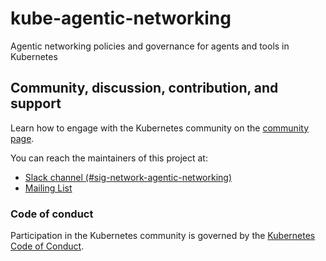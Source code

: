 # kube-agentic-networking

Agentic networking policies and governance for agents and tools in Kubernetes

## Community, discussion, contribution, and support

Learn how to engage with the Kubernetes community on the [community page](http://kubernetes.io/community/).

You can reach the maintainers of this project at:

- [Slack channel (#sig-network-agentic-networking)](https://kubernetes.slack.com/archives/C09P6KS6EQZ)
- [Mailing List](https://groups.google.com/a/kubernetes.io/g/sig-network)

### Code of conduct

Participation in the Kubernetes community is governed by the [Kubernetes Code of Conduct](code-of-conduct.md).
